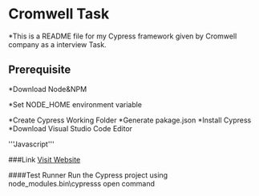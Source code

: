 # Cromwell Task
*This is a README file for my Cypress framework given by Cromwell company as a interview Task.

## Prerequisite
*Download Node&NPM

*Set NODE_HOME environment variable

*Create Cypress Working Folder
*Generate pakage.json
*Install Cypress
*Download Visual Studio Code Editor

'''Javascript'''


###Link
[Visit Website](https://www.cromwell.co.uk/shop/abrasives/cutting/c/090901)

####Test Runner
Run the Cypress project using node_modules\.bin\cypresss open command 


